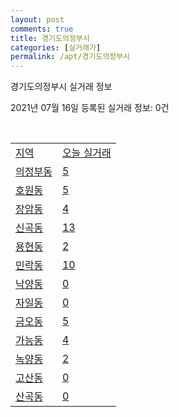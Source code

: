 ```yaml
---
layout: post
comments: true
title: 경기도의정부시
categories: [실거래가]
permalink: /apt/경기도의정부시
---
```


경기도의정부시 실거래 정보

2021년 07월 16일 등록된 실거래 정보: 0건

<script type="text/javascript">
  google.charts.load('current', {'packages':['corechart']});
  google.charts.setOnLoadCallback(drawChart);

  function drawChart() {
    var data = google.visualization.arrayToDataTable([['거래일', '매매', '전월세', '전매'], ['20-07', 408, 472, 50], ['20-08', 664, 769, 61], ['20-09', 603, 657, 82], ['20-10', 765, 775, 71], ['20-11', 944, 628, 85], ['20-12', 965, 669, 69], ['21-01', 868, 733, 39], ['21-02', 705, 514, 30], ['21-03', 522, 675, 26], ['21-04', 403, 480, 21], ['21-05', 509, 476, 30], ['21-06', 406, 411, 20], ['21-07', 95, 118, 6]]);

    var options = {
      title: '최근 1년간 유형별 거래량 추이',
      legend: { position: 'bottom' }
    };

    var chart = new google.visualization.LineChart(document.getElementById('columnchart_material'));
    chart.draw(data, (options));
  }
</script>

<div id="columnchart_material" style="width: 95%; margin-left: -35px"></div>
<br>
<table class="sortable">
  <tr>
    <td><a href="#">지역</a></td>
    <td><a href="#">오늘 실거래</a></td>
  </tr>

  
  <tr class="item">
    <td><a href="경기도 의정부시 의정부동">의정부동</a></td>
    <td><a href="경기도 의정부시 의정부동">5</a></td>
  </tr>
    

  <tr class="item">
    <td><a href="경기도 의정부시 호원동">호원동</a></td>
    <td><a href="경기도 의정부시 호원동">5</a></td>
  </tr>
    

  <tr class="item">
    <td><a href="경기도 의정부시 장암동">장암동</a></td>
    <td><a href="경기도 의정부시 장암동">4</a></td>
  </tr>
    

  <tr class="item">
    <td><a href="경기도 의정부시 신곡동">신곡동</a></td>
    <td><a href="경기도 의정부시 신곡동">13</a></td>
  </tr>
    

  <tr class="item">
    <td><a href="경기도 의정부시 용현동">용현동</a></td>
    <td><a href="경기도 의정부시 용현동">2</a></td>
  </tr>
    

  <tr class="item">
    <td><a href="경기도 의정부시 민락동">민락동</a></td>
    <td><a href="경기도 의정부시 민락동">10</a></td>
  </tr>
    

  <tr class="item">
    <td><a href="경기도 의정부시 낙양동">낙양동</a></td>
    <td><a href="경기도 의정부시 낙양동">0</a></td>
  </tr>
    

  <tr class="item">
    <td><a href="경기도 의정부시 자일동">자일동</a></td>
    <td><a href="경기도 의정부시 자일동">0</a></td>
  </tr>
    

  <tr class="item">
    <td><a href="경기도 의정부시 금오동">금오동</a></td>
    <td><a href="경기도 의정부시 금오동">5</a></td>
  </tr>
    

  <tr class="item">
    <td><a href="경기도 의정부시 가능동">가능동</a></td>
    <td><a href="경기도 의정부시 가능동">4</a></td>
  </tr>
    

  <tr class="item">
    <td><a href="경기도 의정부시 녹양동">녹양동</a></td>
    <td><a href="경기도 의정부시 녹양동">2</a></td>
  </tr>
    

  <tr class="item">
    <td><a href="경기도 의정부시 고산동">고산동</a></td>
    <td><a href="경기도 의정부시 고산동">0</a></td>
  </tr>
    

  <tr class="item">
    <td><a href="경기도 의정부시 산곡동">산곡동</a></td>
    <td><a href="경기도 의정부시 산곡동">0</a></td>
  </tr>
    


</table>


    